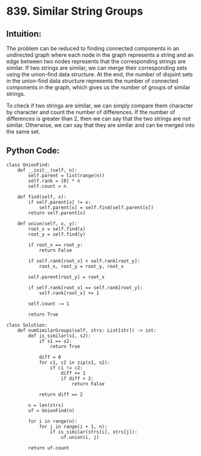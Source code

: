 # 839. Similar String Groups

## Intuition:
The problem can be reduced to finding connected components in an undirected graph where each node in the graph represents a string and an edge between two nodes represents that the corresponding strings are similar. If two strings are similar, we can merge their corresponding sets using the union-find data structure. At the end, the number of disjoint sets in the union-find data structure represents the number of connected components in the graph, which gives us the number of groups of similar strings.

To check if two strings are similar, we can simply compare them character by character and count the number of differences. If the number of differences is greater than 2, then we can say that the two strings are not similar. Otherwise, we can say that they are similar and can be merged into the same set.

## Python Code:
```shell
class UnionFind:
    def __init__(self, n):
        self.parent = list(range(n))
        self.rank = [0] * n
        self.count = n

    def find(self, x):
        if self.parent[x] != x:
            self.parent[x] = self.find(self.parent[x])
        return self.parent[x]

    def union(self, x, y):
        root_x = self.find(x)
        root_y = self.find(y)

        if root_x == root_y:
            return False

        if self.rank[root_x] < self.rank[root_y]:
            root_x, root_y = root_y, root_x

        self.parent[root_y] = root_x

        if self.rank[root_x] == self.rank[root_y]:
            self.rank[root_x] += 1

        self.count -= 1

        return True

class Solution:
    def numSimilarGroups(self, strs: List[str]) -> int:
        def is_similar(s1, s2):
            if s1 == s2:
                return True

            diff = 0
            for c1, c2 in zip(s1, s2):
                if c1 != c2:
                    diff += 1
                    if diff > 2:
                        return False

            return diff == 2

        n = len(strs)
        uf = UnionFind(n)

        for i in range(n):
            for j in range(i + 1, n):
                if is_similar(strs[i], strs[j]):
                    uf.union(i, j)

        return uf.count

```
